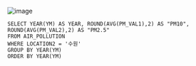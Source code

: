 ![image](https://github.com/jinsungtoo/SQL_Coding_test/assets/115756142/a22a29f7-5c92-45c7-b52f-67f55b45cd92)


    SELECT YEAR(YM) AS YEAR, ROUND(AVG(PM_VAL1),2) AS "PM10", ROUND(AVG(PM_VAL2),2) AS "PM2.5"
    FROM AIR_POLLUTION 
    WHERE LOCATION2 = '수원'
    GROUP BY YEAR(YM)
    ORDER BY YEAR(YM)

